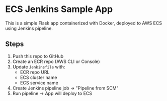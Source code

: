 # ECS Jenkins Sample App

This is a simple Flask app containerized with Docker, deployed to AWS ECS using Jenkins pipeline.

## Steps
1. Push this repo to GitHub
2. Create an ECR repo (AWS CLI or Console)
3. Update `Jenkinsfile` with:
   - ECR repo URL
   - ECS cluster name
   - ECS service name
4. Create Jenkins pipeline job → "Pipeline from SCM"
5. Run pipeline → App will deploy to ECS
